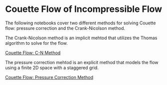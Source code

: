 # Couette Flow of Incompressible Flow
The following notebooks cover two different methods for solving Couette flow: pressure correction and the Crank-Nicolson method. 


The Crank-Nicolson method is an implicit mehtod that utilizes the Thomas algorithm to solve for the flow.


[Couette Flow: C-N Method](https://nbviewer.jupyter.org/github/bjreddish/CFD/blob/master/couette/CouetteFlow_CN.ipynb)


The pressure correction mehtod is an explicit method that models the flow using a finite 2D space with a staggered grid. 


[Couette Flow: Pressure Correction Method](https://nbviewer.jupyter.org/github/bjreddish/CFD/blob/master/couette/CouetteFlow_PC.ipynb)
